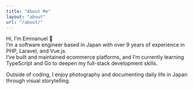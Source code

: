 ```yaml
---
title: "About Me"
layout: "about"
url: "/about/"
---
```


Hi, I’m Emmanuel 👋  
I’m a software engineer based in Japan with over 9 years of experience in PHP, Laravel, and Vue.js.  
I’ve built and maintained ecommerce platforms, and I’m currently learning TypeScript and Go to deepen my full-stack development skills.

Outside of coding, I enjoy photography and documenting daily life in Japan through visual storytelling.